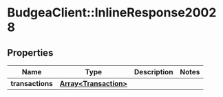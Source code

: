 # BudgeaClient::InlineResponse20028

## Properties
Name | Type | Description | Notes
------------ | ------------- | ------------- | -------------
**transactions** | [**Array&lt;Transaction&gt;**](Transaction.md) |  | 


